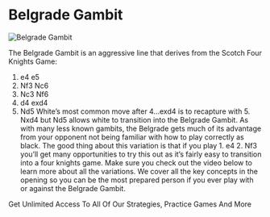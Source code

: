 # Belgrade Gambit

![Belgrade Gambit](https://www.thechesswebsite.com/wp-content/uploads/2017/07/belgrade-gambit.jpg)


The Belgrade Gambit is an aggressive line that derives from the Scotch Four Knights Game:
1. e4 e5
2. Nf3 Nc6
3. Nc3 Nf6
4. d4 exd4
5. Nd5
White’s most common move after 4…exd4 is to recapture with 5. Nxd4 but Nd5 allows white to transition into the Belgrade Gambit. As with many less known gambits, the Belgrade gets much of its advantage from your opponent not being familiar with how to play correctly as black. The good thing about this variation is that if you play 1. e4 2. Nf3 you’ll get many opportunities to try this out as it’s fairly easy to transition into a four knights game.
Make sure you check out the video below to learn more about all the variations. We cover all the key concepts in the opening so you can be the most prepared person if you ever play with or against the Belgrade Gambit.




Get Unlimited Access To All Of Our Strategies, Practice Games And More
